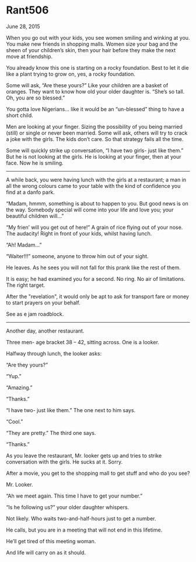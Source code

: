 # Rant506


June 28, 2015

When you go out with your kids, you see women smiling and winking at you. You make new friends in shopping malls. Women size your bag and the sheen of your children’s skin, then your hair before they make the next move at friendship. 

You already know this one is starting on a rocky foundation. Best to let it die like a plant trying to grow on, yes, a rocky foundation. 

Some will ask, “Are these yours?” Like your children are a basket of oranges. They want to know how old your older daughter is. “She’s so tall. Oh, you are so blessed.” 

You gotta love Nigerians… like it would be an “un-blessed” thing to have a short child.

Men are looking at your finger. Sizing the possibility of you being married (still) or single or never been married. Some will ask, others will try to crack a joke with the girls. The kids don’t care. So that strategy fails all the time. 

Some will quickly strike up conversation, “I have two girls- just like them.” But he is not looking at the girls. He is looking at your finger, then at your face. Now he is smiling.
*** 
A while back, you were having lunch with the girls at a restaurant; a man in all the wrong colours came to your table with the kind of confidence you find at a danfo park.

“Madam, hmmm, something is about to happen to you. But good news is on the way. Somebody special will come into your life and love you; your beautiful children will…”

“My frien’ will you get out of here!” A grain of rice flying out of your nose. The audacity! Right in front of your kids, whilst having lunch.

“Ah! Madam…”

“Waiter!!!” someone, anyone to throw him out of your sight.

He leaves. As he sees you will not fall for this prank like the rest of them.

It is easy; he had examined you for a second. No ring. No air of limitations. The right target.

After the "revelation", it would only be apt to ask for transport fare or money to start prayers on your behalf.

See as e jam roadblock. 
*** 
Another day, another restaurant.

Three men- age bracket 38 – 42, sitting across. One is a looker.

Halfway through lunch, the looker asks:

“Are they yours?”

“Yup.”

“Amazing.”

“Thanks.”

“I have two- just like them.” The one next to him says.

“Cool.”

“They are pretty.” The third one says.

“Thanks.”

As you leave the restaurant, Mr. looker gets up and tries to strike conversation with the girls. He sucks at it. Sorry.

After a movie, you get to the shopping mall to get stuff and who do you see?

Mr. Looker.

“Ah we meet again. This time I have to get your number.”

“Is he following us?” your older daughter whispers.

Not likely. Who waits two-and-half-hours just to get a number.

He calls, but you are in a meeting that will not end in this lifetime.

He’ll get tired of this meeting woman.

And life will carry on as it should.